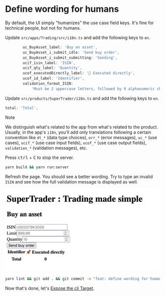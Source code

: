 # Define wording for humans

By default, the UI simply "humanizes" the use case field keys. It's fine for technical people, but not for humans.

Update `src/apps/Trading/src/i18n.ts` and add the following keys to `en`.

```typescript
        uc_BuyAsset_label: 'Buy an asset',
        uc_BuyAsset_i_submit_idle: 'Send buy order',
        uc_BuyAsset_i_submit_submitting: 'Sending',
        ucif_isin_label: 'ISIN',
        ucif_qty_label: 'Quantity',
        ucof_executedDirectly_label: '🚀 Executed directly',
        ucof_id_label: 'Identifier',
        validation_format_ISIN:
            'Must be 2 uppercase letters, followed by 9 alphanumeric characters and 1 digit',
```

Update `src/products/SuperTrader/i18n.ts` and add the following keys to `en`.

```typescript
total: 'Total',
```

> [!NOTE]
> We distinguish what's related to the app from what's related to the product. Usually, in the app's `i18n`, you'll add only translations following a certain convention like `dt_*` (data type choices), `err_*` (error messages), `uc_*` (use cases), `ucif_*` (use case input fields), `ucof_*` (use case output fields), `validation_*` (validation messages), etc.

Press <kbd>ctrl</kbd> + <kbd>C</kbd> to stop the server.

```sh
yarn build && yarn run:server
```

Refresh the page. You should see a better wording. Try to type an invalid `ISIN` and see how the full validation message is displayed as well.

<img src="/docs/assets/trading-target-web-human.png" width="600px">

```sh
yarn lint && git add . && git commit -m "feat: define wording for humans"
```

Now that's done, let's [Expose the cli Target](./010_Expose_the_cli_Target.md).
